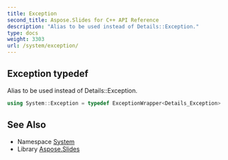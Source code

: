 ```yaml
---
title: Exception
second_title: Aspose.Slides for C++ API Reference
description: "Alias to be used instead of Details::Exception."
type: docs
weight: 3303
url: /system/exception/
---
```

## Exception typedef


Alias to be used instead of Details::Exception.

```cpp
using System::Exception = typedef ExceptionWrapper<Details_Exception>
```

## See Also

* Namespace [System](../)
* Library [Aspose.Slides](../../)